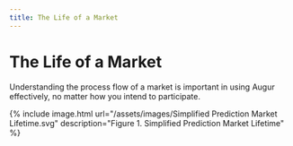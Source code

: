 ```yaml
---
title: The Life of a Market
---
```


# The Life of a Market

Understanding the process flow of a market is important in using Augur effectively, no matter how you intend to participate.

<div class="outer">
{% include image.html url="/assets/images/Simplified Prediction Market Lifetime.svg" description="Figure 1. Simplified  Prediction Market Lifetime" %}
</div>
